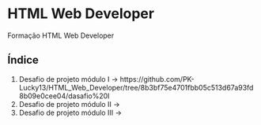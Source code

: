 <h1> HTML Web Developer </h1>
<p>Formação HTML Web Developer<br>
  <h2><b><a id="indice">Índice</a></b></h2>
  <ol>
    <li>Desafio de projeto módulo I -> https://github.com/PK-Lucky13/HTML_Web_Developer/tree/8b3bf75e4701fbb05c513d67a93fd8b09e0cee04/dasafio%20I</li>
    <li>Desafio de projeto módulo II -> </li>
    <li>Desafio de projeto módulo III -> </li>
  <ol>
